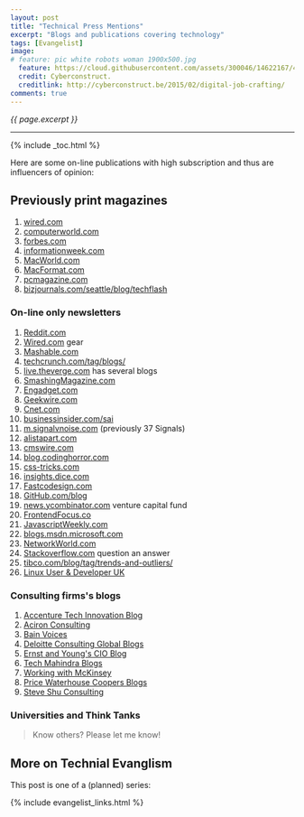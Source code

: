 ```yaml
---
layout: post
title: "Technical Press Mentions"
excerpt: "Blogs and publications covering technology"
tags: [Evangelist]
image:
# feature: pic white robots woman 1900x500.jpg
  feature: https://cloud.githubusercontent.com/assets/300046/14622167/45abd918-0585-11e6-8537-a58e0b55e3ec.jpg
  credit: Cyberconstruct. 
  creditlink: http://cyberconstruct.be/2015/02/digital-job-crafting/
comments: true
---
```

<i>{{ page.excerpt }}</i>
<hr />

{% include _toc.html %}

Here are some on-line publications with high subscription and thus are influencers of opinion:


## Previously print magazines

<ol>
<li><a target="_blank" href="https://www.wired.com/category/science/science-blogs/eruptions/">
   wired.com</a></li>
<li><a target="_blank" href="http://computerworld.com/">
   computerworld.com</a></li>
<li><a target="_blank" href="http://forbes.com/">
   forbes.com</a></li>
<li><a target="_blank" href="https://informationweek.com/">
   informationweek.com</a></li>
<li><a target="_blank" href="https://www.Macworld.com/">
   MacWorld.com</a></li>
<li><a target="_blank" href="https://www.Macformat.com/">
   MacFormat.com</a></li>
<li><a target="_blank" href="https://www.pcmagazine.com/">
   pcmagazine.com</a></li>
<li><a target="_blank" href="https://www.bizjournals.com/seattle/blog/techflash/">
   bizjournals.com/seattle/blog/techflash</a></li>
</ol>

### On-line only newsletters

<ol>
<li><a target="_blank" href="https://www.reddit.com/">
   Reddit.com</a></li>
<li><a target="_blank" href="https://www.wired.com/category/gear/autopia/">
   Wired.com</a> gear</li>
<li><a target="_blank" href="https://mashable.com/">
   Mashable.com</a></li>
<li><a target="_blank" href="https://techcrunch.com/tag/blogs/">
   techcrunch.com/tag/blogs/</a></li>
<li><a target="_blank" href="https://live.theverge.com/">
   live.theverge.com</a> has several blogs</li>
<li><a target="_blank" href="https://www.smashingmagazine.com/">
   SmashingMagazine.com</a></li>
<li><a target="_blank" href="https://engadget.com/">
   Engadget.com</a></li>
<li><a target="_blank" href="http://geekwire.com/">
   Geekwire.com</a></li>
<li><a target="_blank" href="https://cnet.com/">
   Cnet.com</a></li>
<li><a target="_blank" href="http://businessinsider.com/sai/">
   businessinsider.com/sai</a></li>

<li><a target="_blank" href="https://m.signalvnoise.com/">
   m.signalvnoise.com</a> (previously 37 Signals)</li>
<li><a target="_blank" href="http://alistapart.com/">
   alistapart.com</a></li>
<li><a target="_blank" href="http://businessinsider.com/">
   cmswire.com</a></li>
<li><a target="_blank" href="https://blog.codinghorror.com/">
   blog.codinghorror.com</a></li>
<li><a target="_blank" href="https://css-tricks.com/">
   css-tricks.com</a></li>
<li><a target="_blank" href="http://insights.dice.com/">
   insights.dice.com</a></li>
<li><a target="_blank" href="https://fastcodesign.com/">
   Fastcodesign.com</a></li>
<li><a target="_blank" href="https://github.com/blog">
   GitHub.com/blog</a></li>
<li><a target="_blank" href="https://news.ycombinator.com/">
   news.ycombinator.com</a> venture capital fund</li>
<li><a target="_blank" href="https://frontendfocus.co/">
   FrontendFocus.co</a></li>
<li><a target="_blank" href="https://javascriptweekly.com/">
   JavascriptWeekly.com</a></li>
<li><a target="_blank" href="https://blogs.msdn.microsoft.com/">
   blogs.msdn.microsoft.com</a></li>
<li><a target="_blank" href="https://networkworld.com/">
   NetworkWorld.com</a></li>
<li><a target="_blank" href="https://stackoverflow.com/">
   Stackoverflow.com</a> question an answer</li>
<li><a target="_blank" href="http://www.tibco.com/blog/tag/trends-and-outliers/">
   tibco.com/blog/tag/trends-and-outliers/</a></li>
<li><a target="_blank" href="https://www.linuxuser.co.uk/">
   Linux User & Developer UK</a></li>
</ol>

### Consulting firms's blogs

<ol>
<li><a target="_blank" href="https://www.accenture.com/us-en/blogs/blogs-technology-default">
   Accenture Tech Innovation Blog</a></li>
<li><a target="_blank" href="http://blog.aciron.com/">
   Aciron Consulting</a></li>
<li><a target="_blank" href="http://bainvoices.wordpress.com/">
   Bain Voices</a></li>
<li><a target="_blank" href="http://globalblogs.deloitte.com/">
   Deloitte Consulting Global Blogs</a></li>
<li><a target="_blank" href="https://cioblog.ey.com/">
   Ernst and Young's CIO Blog</a></li>
<li><a target="_blank" href="http://www.techmahindra.com/sites/blogs/SitePages/BlogCategoryLsiting.aspx">
   Tech Mahindra Blogs</a></li>
<li><a target="_blank" href="http://workingwithmckinsey.blogspot.com/">
   Working with McKinsey</a></li>
<li><a target="_blank" href="http://usblogs.pwc.com/">
   Price Waterhouse Coopers Blogs</a></li>
<li><a target="_blank" href="http://steveshuconsulting.com/">
   Steve Shu Consulting</a></li>
</ol>

<!--
Consultant Ninja - http://www.consultantninja.com
Management Consulted - http://managementconsulted.com/c... (This site has a number of "day in the life" interviews with consultants - I did one here http://managementconsulted.com/c...)
Killer Consultant - http://www.killerconsultant.com
Consultant Insider - http://consultantinsider.blogspot.com
The Analyst - http://banalyst.wordpress.com
Tom Spencer’s Blog - http://www.tomspencer.com.au
MindShare Consulting - http://mindshareconsulting.com
The Source Blog - http://www.sourceforconsulting.com/blog
The Crazy Lives of Consultants - http://crazyconsultant.blogspot.com
Consulting Ideas - http://consulting-ideas.com/category/blog
Consultant's Mind - http://consultantsmind.com
High Flying Ladies - http://www.highflyingladies.com/choose-a-path/consulting
PhD Consultant - https://phdconsultant.wordpress.com
-->

### Universities and Think Tanks

<ol>
</ol>

> Know others? Please let me know!


## More on Technial Evanglism #

This post is one of a (planned) series:

{% include evangelist_links.html %}
